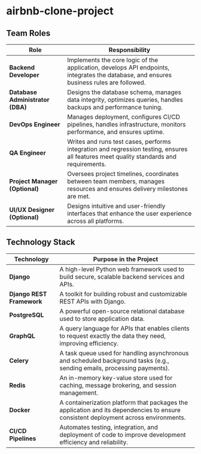 # airbnb-clone-project

## Team Roles

| Role | Responsibility |
|------|----------------|
| **Backend Developer** | Implements the core logic of the application, develops API endpoints, integrates the database, and ensures business rules are followed. |
| **Database Administrator (DBA)** | Designs the database schema, manages data integrity, optimizes queries, handles backups and performance tuning. |
| **DevOps Engineer** | Manages deployment, configures CI/CD pipelines, handles infrastructure, monitors performance, and ensures uptime. |
| **QA Engineer** | Writes and runs test cases, performs integration and regression testing, ensures all features meet quality standards and requirements. |
| **Project Manager (Optional)** | Oversees project timelines, coordinates between team members, manages resources and ensures delivery milestones are met. |
| **UI/UX Designer (Optional)** | Designs intuitive and user-friendly interfaces that enhance the user experience across all platforms. |


## Technology Stack

| Technology | Purpose in the Project |
|------------|------------------------|
| **Django** | A high-level Python web framework used to build secure, scalable backend services and APIs. |
| **Django REST Framework** | A toolkit for building robust and customizable REST APIs with Django. |
| **PostgreSQL** | A powerful open-source relational database used to store application data. |
| **GraphQL** | A query language for APIs that enables clients to request exactly the data they need, improving efficiency. |
| **Celery** | A task queue used for handling asynchronous and scheduled background tasks (e.g., sending emails, processing payments). |
| **Redis** | An in-memory key-value store used for caching, message brokering, and session management. |
| **Docker** | A containerization platform that packages the application and its dependencies to ensure consistent deployment across environments. |
| **CI/CD Pipelines** | Automates testing, integration, and deployment of code to improve development efficiency and reliability. |
